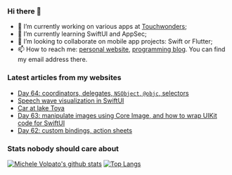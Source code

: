 ### Hi there 👋

- 🔭 I’m currently working on various apps at [Touchwonders](https://touchwonders.com);
- 🌱 I’m currently learning SwiftUI and AppSec;
- 👯 I’m looking to collaborate on mobile app projects: Swift or Flutter;
- 📫 How to reach me: [personal website](https://volpato.nl), [programming blog](https://ishouldgotosleep.com). You can find my email address there.

<!--
**mvolpato/mvolpato** is a ✨ _special_ ✨ repository because its `README.md` (this file) appears on your GitHub profile.

Here are some ideas to get you started:

- 🔭 I’m currently working on ...
- 🌱 I’m currently learning ...
- 👯 I’m looking to collaborate on ...
- 🤔 I’m looking for help with ...
- 💬 Ask me about ...
- 📫 How to reach me: ...
- 😄 Pronouns: ...
- ⚡ Fun fact: ...
-->

### Latest articles from my websites

<!-- BLOG-POST-LIST:START -->
- [Day 64:  coordinators, delegates, `NSObject`, `@objc`, selectors](https://ishouldgotosleep.com/100-days-swiftui/day-64-coordinators-for-swiftui-view-controllers)
- [Speech wave visualization in SwiftUI](https://ishouldgotosleep.com/tutorials/speech-wave-visualization-in-swiftui)
- [Car at lake Toya](https://volpato.nl/untitled/)
- [Day 63: manipulate images using Core Image, and how to wrap UIKit code for SwiftUI](https://ishouldgotosleep.com/100-days-swiftui/day-63-manipulate-images-using-core-image-and-how-to-wrap-uikit-code-for-swiftui)
- [Day 62: custom bindings, action sheets](https://ishouldgotosleep.com/100-days-swiftui/day-62-custom-bindings-action-sheets)
<!-- BLOG-POST-LIST:END -->

### Stats nobody should care about

[![Michele Volpato's github stats](https://github-readme-stats.vercel.app/api?username=mvolpato&show_icons=true)](https://github.com/anuraghazra/github-readme-stats)
[![Top Langs](https://github-readme-stats.vercel.app/api/top-langs/?username=mvolpato&layout=compact)](https://github.com/anuraghazra/github-readme-stats)

